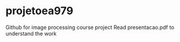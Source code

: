 # projetoea979
Github for image processing course project
Read presentacao.pdf to understand the work
